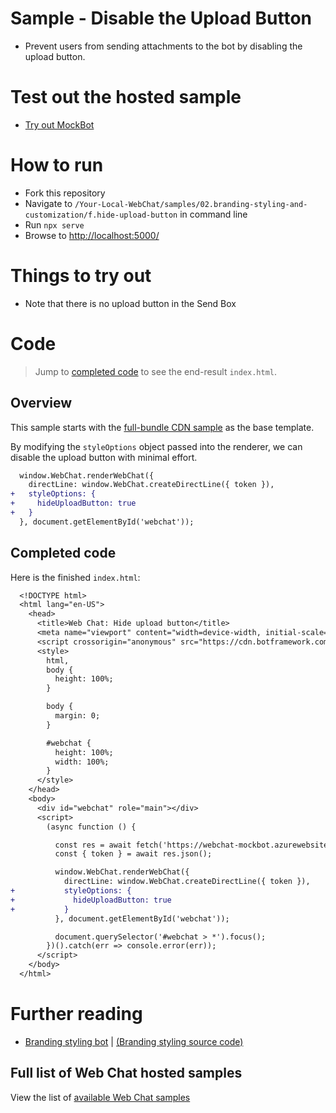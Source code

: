 # Sample - Disable the Upload Button

-  Prevent users from sending attachments to the bot by disabling the upload button.

# Test out the hosted sample

-  [Try out MockBot](https://microsoft.github.io/BotFramework-WebChat/02.branding-styling-and-customization/f.hide-upload-button)

# How to run

-  Fork this repository
-  Navigate to `/Your-Local-WebChat/samples/02.branding-styling-and-customization/f.hide-upload-button` in command line
-  Run `npx serve`
-  Browse to [http://localhost:5000/](http://localhost:5000/)

# Things to try out

-  Note that there is no upload button in the Send Box

# Code

> Jump to [completed code](#completed-code) to see the end-result `index.html`.

## Overview

This sample starts with the [full-bundle CDN sample](./../01.getting-started/a.full-bundle/README.md) as the base template.

By modifying the `styleOptions` object passed into the renderer, we can disable the upload button with minimal effort.

```diff
  window.WebChat.renderWebChat({
    directLine: window.WebChat.createDirectLine({ token }),
+   styleOptions: {
+     hideUploadButton: true
+   }
  }, document.getElementById('webchat'));
```

## Completed code

Here is the finished `index.html`:

```diff
  <!DOCTYPE html>
  <html lang="en-US">
    <head>
      <title>Web Chat: Hide upload button</title>
      <meta name="viewport" content="width=device-width, initial-scale=1.0" />
      <script crossorigin="anonymous" src="https://cdn.botframework.com/botframework-webchat/latest/webchat.js"></script>
      <style>
        html,
        body {
          height: 100%;
        }

        body {
          margin: 0;
        }

        #webchat {
          height: 100%;
          width: 100%;
        }
      </style>
    </head>
    <body>
      <div id="webchat" role="main"></div>
      <script>
        (async function () {

          const res = await fetch('https://webchat-mockbot.azurewebsites.net/directline/token', { method: 'POST' });
          const { token } = await res.json();

          window.WebChat.renderWebChat({
            directLine: window.WebChat.createDirectLine({ token }),
+           styleOptions: {
+             hideUploadButton: true
+           }
          }, document.getElementById('webchat'));

          document.querySelector('#webchat > *').focus();
        })().catch(err => console.error(err));
      </script>
    </body>
  </html>
```

# Further reading

-  [Branding styling bot](https://microsoft.github.io/BotFramework-WebChat/02.branding-styling-and-customization/a.branding-web-chat) | [(Branding styling source code)](https://github.com/microsoft/BotFramework-WebChat/tree/master/samples/02.branding-styling-and-customization/a.branding-web-chat)

## Full list of Web Chat hosted samples

View the list of [available Web Chat samples](https://github.com/microsoft/BotFramework-WebChat/tree/master/samples)
